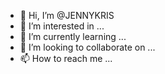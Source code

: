 - 👋 Hi, I’m @JENNYKRIS
- 👀 I’m interested in ...
- 🌱 I’m currently learning ...
- 💞️ I’m looking to collaborate on ...
- 📫 How to reach me ...

<!---
JENNYKRIS/JENNYKRIS is a ✨ special ✨ repository because its `README.md` (this file) appears on your GitHub profile.
You can click the Preview link to take a look at your changes.
--->
